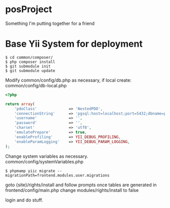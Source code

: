 # posProject

Something I'm putting together for a friend

Base Yii System for deployment
=============

    $ cd common/composer/
    $ php composer install
    $ git submodule init
    $ git submodule update

Modify common/config/db.php as necessary, if local create: common/config/db-local.php

```php
<?php

return array(
    'pdoClass'              => 'NestedPDO',
    'connectionString'      => 'pgsql:host=localhost;port=5432;dbname=pos',
    'username'              => '',
    'password'              => '',
    'charset'               => 'utf8',
    'emulatePrepare'        => true,
    'enableProfiling'       => YII_DEBUG_PROFILING,
    'enableParamLogging'    => YII_DEBUG_PARAM_LOGGING,
);
```

Change system variables as necessary.
    common/config/systemVariables.php

    $ phpmamp yiic migrate --migrationPath=frontend.modules.user.migrations

goto {site}/rights/install and follow prompts
once tables are generated in frontend/config/main.php change modules/rights/install to false

login and do stuff.
